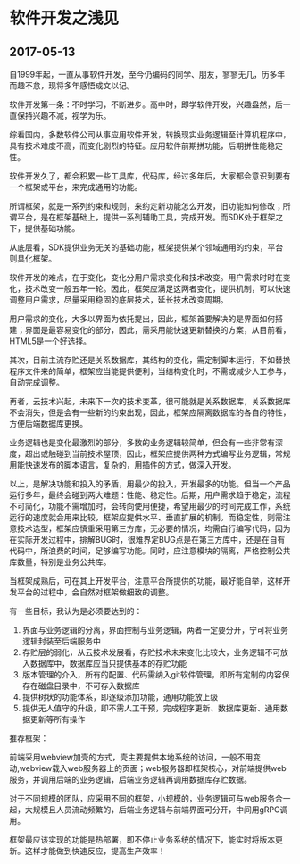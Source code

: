 软件开发之浅见
========================

2017-05-13
------------------------

自1999年起，一直从事软件开发，至今仍编码的同学、朋友，寥寥无几，历多年而趣不怠，现将多年感悟成文以记。

软件开发第一条：不时学习，不断进步。高中时，即学软件开发，兴趣盎然，后一直保持兴趣不减，视学为乐。

综看国内，多数软件公司从事应用软件开发，转换现实业务逻辑至计算机程序中，具有技术难度不高，而变化剧烈的特征。应用软件前期拼功能，后期拼性能稳定性。

软件开发久了，都会积累一些工具库，代码库，经过多年后，大家都会意识到要有一个框架或平台，来完成通用的功能。

所谓框架，就是一系列约束和规则，来约定新功能怎么开发，旧功能如何修改；所谓平台，是在框架基础上，提供一系列辅助工具，完成开发。而SDK处于框架之下，提供基础功能。

从底层看，SDK提供业务无关的基础功能，框架提供某个领域通用的约束，平台则具化框架。

软件开发的难点，在于变化，变化分用户需求变化和技术改变。用户需求时时在变化，技术改变一般五年一轮。因此，框架应满足这两者变化，提供机制，可以快速调整用户需求，尽量采用稳固的底层技术，延长技术改变周期。

用户需求的变化，大多以界面为依托提出，因此，框架首要解决的是界面如何搭建；界面是最容易变化的部分，因此，需采用能快速更新替换的方案，从目前看，HTML5是一个好选择。

其次，目前主流存贮还是关系数据库，其结构的变化，需定制脚本运行，不如替换程序文件来的简单，框架应当能提供便利，当结构变化时，不需或减少人工参与，自动完成调整。

再者，云技术兴起，未来下一次的技术变革，很可能就是关系数据库，关系数据库不会消失，但是会有一些新的约束出现，因此，框架应隔离数据库的各自的特性，方便后端数据库更换。

业务逻辑也是变化最激烈的部分，多数的业务逻辑较简单，但会有一些非常有深度，超出或触碰到当前技术屋顶，因此，框架应提供两种方式编写业务逻辑，常规用能快速发布的脚本语言，复杂的，用插件的方式，做深入开发。

以上，是解决功能和投入的矛盾，用最少的投入，开发最多的功能。但当一个产品运行多年，最终会碰到两大难题：性能、稳定性。后期，用户需求趋于稳定，流程不可简化，功能不需增加时，会转向使用便捷，希望用最少的时间完成工作，系统运行的速度就会用来比较，框架应提供水平、垂直扩展的机制。而稳定性，则需注意技术选型，框架应慎重采用第三方库，无必要的情况，均需自行编写代码，因为在实际开发过程中，排解BUG时，很难界定BUG点是在第三方库中，还是在自有代码中，所浪费的时间，足够编写功能。同时，应注意模块的隔离，严格控制公共库数量，特别是业务公共库。

当框架成熟后，可在其上开发平台，注意平台所提供的功能，最好能自举，这样开发平台的过程中，会自然对框架做细致的调整。

有一些目标，我认为是必须要达到的：

1. 界面与业务逻辑的分离，界面控制与业务逻辑，两者一定要分开，宁可将业务逻辑封装至后端服务中
2. 存贮层的弱化，从云技术发展看，存贮技术未来变化比较大，业务逻辑不可放入数据库中，数据库应当只提供基本的存贮功能
3. 版本管理的介入，所有的配置、代码需纳入git软件管理，即所有定制的内容保存在磁盘目录中，不可存入数据库
4. 提供树状的功能体系，即逐级添加功能，通用功能放上级
5. 提供无人值守的升级，即不需人工干预，完成程序更新、数据库更新、通用数据更新等所有操作

推荐框架：

前端采用webview加壳的方式，壳主要提供本地系统的访问，一般不用变动,webview载入web服务器上的页面；web服务器即框架核心，对前端提供web服务，并调用后端的业务逻辑，后端业务逻辑再调用数据库存贮数据。

对于不同规模的团队，应采用不同的框架，小规模的，业务逻辑可与web服务合一起，大规模且人员流动频繁的，后端业务逻辑与前端界面可分开，中间用gRPC调用。

框架最应该实现的功能是热部署，即不停止业务系统的情况下，能实时将版本更新。这样才能做到快速反应，提高生产效率！